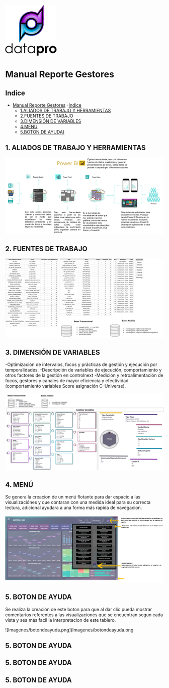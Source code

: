 
![badge](Imagenes/badge.webp)

# Manual Reporte Gestores

## Indice

- [Manual Reporte Gestores](#manual-reporte-gestores)
   -[Indice](#indice)
  - [1.ALIADOS DE TRABAJO Y HERRAMIENTAS](#1-aliados-de-trabajo-y-herramientas)
  - [2.FUENTES DE TRABAJO](#2-fuentes-de-trabajo)
  - [3.DIMENSIÓN DE VARIABLES](#3-dimensión-de-variables)
  - [4.MENÚ](#4-menú)
  - [5.BOTON DE AYUDA)](#5-boton-de-ayuda)
  
## 1. ALIADOS DE TRABAJO Y HERRAMIENTAS

![Imagenes/aliadosyherramientas.png](Imagenes/aliadosyherramientas.png)

## 2. FUENTES DE TRABAJO

![Imagenes/fuentesdetrabajo.png](Imagenes/fuentesdetrabajo.png)

## 3. DIMENSIÓN DE VARIABLES

-Optimización de intervalos, focos y prácticas de gestión y ejecución por temporalidades.
-Descripción de variables de ejecución, comportamiento y otros factores de la gestión en controlnext
-Medición y retroalimentación de focos, gestores y canales de mayor eficiencia y efectividad (comportamiento variables Score asignación C-Universe).

![Imagenes/dimensiondevariables.png](Imagenes/dimensiondevariables.png)

## 4. MENÚ

Se genera la creacion de un menú flotante para dar espacio a las visualizaciónes y que contaran con una medida ideal para su correcta lectura, adicional ayudara a una forma más rapida de navegacion.

![Imagenes/IndiceFlotante.png](Imagenes/IndiceFlotante.png)

## 5. BOTON DE AYUDA

Se realiza la creación de este boton para que al dar clic pueda mostrar comentarios referentes a las visualizaciones que se encuentran segun cada vista y sea más facil la interpretacion de este tablero.

![Imagenes/botondeayuda.png](Imagenes/botondeayuda.png

## 5. BOTON DE AYUDA

## 5. BOTON DE AYUDA

## 5. BOTON DE AYUDA

